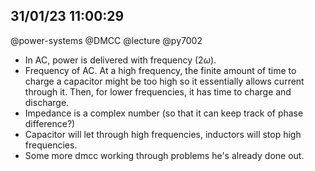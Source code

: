 ## 31/01/23 11:00:29
@power-systems @DMCC @lecture @py7002

* In AC, power is delivered with frequency (2$\omega$).
* Frequency of AC. At a high frequency, the finite amount of time to charge a capacitor might be too high so it
  essentially allows current through it. Then, for lower frequencies, it has time to charge and discharge.
* Impedance is a complex number (so that it can keep track of phase difference?)
* Capacitor will let through high frequencies, inductors will stop high frequencies.
* Some more dmcc working through problems he's already done out. 




